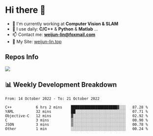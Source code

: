 # Hi there 👋

<!--
**Weijun-Lin/Weijun-Lin** is a ✨ _special_ ✨ repository because its `README.md` (this file) appears on your GitHub profile.

Here are some ideas to get you started:

- 🔭 I’m currently working on ...
- 🌱 I’m currently learning ...
- 👯 I’m looking to collaborate on ...
- 🤔 I’m looking for help with ...
- 💬 Ask me about ...
- 📫 How to reach me: ...
- 😄 Pronouns: ...
- ⚡ Fun fact: ...
-->

- 🏢 I'm currently working at **Computer Vision & SLAM**
- 🚀 I use daily: **C/C++** & **Python** & **Matlab** ...
- 📫 Contact me: **weijun-lin@foxmail.com**
- 🔗 My Site: [weijun-lin.top](https://weijun-lin.top/p)

  

## Repos Info
![](https://github-readme-stats.vercel.app/api?username=Weijun-Lin&theme=cobalt)

## 📊 Weekly Development Breakdown

<!--START_SECTION:waka-->

```text
From: 14 October 2022 - To: 21 October 2022

C++           6 hrs 2 mins    █████████████████████▓░░░   87.28 %
YAML          32 mins         ██░░░░░░░░░░░░░░░░░░░░░░░   07.71 %
Objective-C   12 mins         ▓░░░░░░░░░░░░░░░░░░░░░░░░   02.92 %
C             3 mins          ▒░░░░░░░░░░░░░░░░░░░░░░░░   00.90 %
JSON          3 mins          ▒░░░░░░░░░░░░░░░░░░░░░░░░   00.78 %
Other         1 min           ░░░░░░░░░░░░░░░░░░░░░░░░░   00.24 %
```

<!--END_SECTION:waka-->
